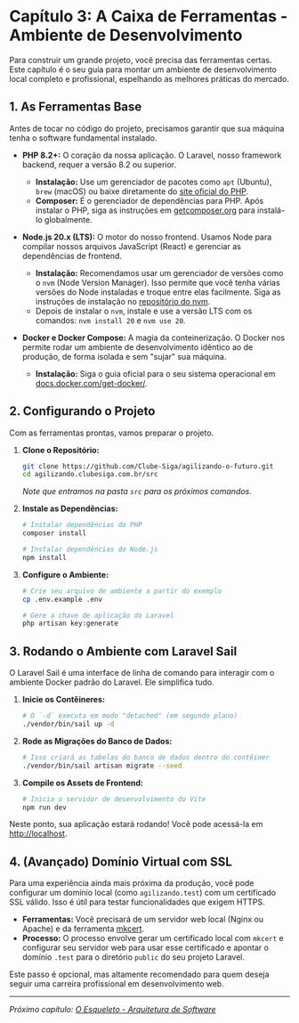 # Capítulo 3: A Caixa de Ferramentas - Ambiente de Desenvolvimento

Para construir um grande projeto, você precisa das ferramentas certas. Este capítulo é o seu guia para montar um ambiente de desenvolvimento local completo e profissional, espelhando as melhores práticas do mercado.

## 1. As Ferramentas Base

Antes de tocar no código do projeto, precisamos garantir que sua máquina tenha o software fundamental instalado.

*   **PHP 8.2+:** O coração da nossa aplicação. O Laravel, nosso framework backend, requer a versão 8.2 ou superior.
    *   **Instalação:** Use um gerenciador de pacotes como `apt` (Ubuntu), `brew` (macOS) ou baixe diretamente do [site oficial do PHP](https://www.php.net/downloads.php).
    *   **Composer:** É o gerenciador de dependências para PHP. Após instalar o PHP, siga as instruções em [getcomposer.org](https://getcomposer.org/download/) para instalá-lo globalmente.

*   **Node.js 20.x (LTS):** O motor do nosso frontend. Usamos Node para compilar nossos arquivos JavaScript (React) e gerenciar as dependências de frontend.
    *   **Instalação:** Recomendamos usar um gerenciador de versões como o `nvm` (Node Version Manager). Isso permite que você tenha várias versões do Node instaladas e troque entre elas facilmente. Siga as instruções de instalação no [repositório do nvm](https://github.com/nvm-sh/nvm).
    *   Depois de instalar o `nvm`, instale e use a versão LTS com os comandos: `nvm install 20` e `nvm use 20`.

*   **Docker e Docker Compose:** A magia da conteinerização. O Docker nos permite rodar um ambiente de desenvolvimento idêntico ao de produção, de forma isolada e sem "sujar" sua máquina.
    *   **Instalação:** Siga o guia oficial para o seu sistema operacional em [docs.docker.com/get-docker/](https://docs.docker.com/get-docker/).

## 2. Configurando o Projeto

Com as ferramentas prontas, vamos preparar o projeto.

1.  **Clone o Repositório:**
    ```bash
    git clone https://github.com/Clube-Siga/agilizando-o-futuro.git
    cd agilizando.clubesiga.com.br/src
    ```
    *Note que entramos na pasta `src` para os próximos comandos.*

2.  **Instale as Dependências:**
    ```bash
    # Instalar dependências do PHP
    composer install

    # Instalar dependências do Node.js
    npm install
    ```

3.  **Configure o Ambiente:**
    ```bash
    # Crie seu arquivo de ambiente a partir do exemplo
    cp .env.example .env

    # Gere a chave de aplicação do Laravel
    php artisan key:generate
    ```

## 3. Rodando o Ambiente com Laravel Sail

O Laravel Sail é uma interface de linha de comando para interagir com o ambiente Docker padrão do Laravel. Ele simplifica tudo.

1.  **Inicie os Contêineres:**
    ```bash
    # O `-d` executa em modo "detached" (em segundo plano)
    ./vendor/bin/sail up -d
    ```

2.  **Rode as Migrações do Banco de Dados:**
    ```bash
    # Isso criará as tabelas do banco de dados dentro do contêiner
    ./vendor/bin/sail artisan migrate --seed
    ```

3.  **Compile os Assets de Frontend:**
    ```bash
    # Inicia o servidor de desenvolvimento do Vite
    npm run dev
    ```

Neste ponto, sua aplicação estará rodando! Você pode acessá-la em [http://localhost](http://localhost).

## 4. (Avançado) Domínio Virtual com SSL

Para uma experiência ainda mais próxima da produção, você pode configurar um domínio local (como `agilizando.test`) com um certificado SSL válido. Isso é útil para testar funcionalidades que exigem HTTPS.

*   **Ferramentas:** Você precisará de um servidor web local (Nginx ou Apache) e da ferramenta [mkcert](https://github.com/FiloSottile/mkcert).
*   **Processo:** O processo envolve gerar um certificado local com `mkcert` e configurar seu servidor web para usar esse certificado e apontar o domínio `.test` para o diretório `public` do seu projeto Laravel.

Este passo é opcional, mas altamente recomendado para quem deseja seguir uma carreira profissional em desenvolvimento web.

---

*Próximo capítulo: [O Esqueleto - Arquitetura de Software](./03-arquitetura-de-software.md)*
